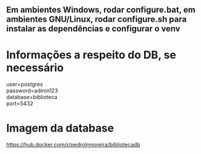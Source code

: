 ## Em ambientes Windows, rodar configure.bat, em ambientes GNU/Linux, rodar configure.sh para instalar as dependências e configurar o venv

# Informações a respeito do DB, se necessário
user=postgres  
password=admin123  
database=biblioteca  
port=5432  

# Imagem da database
https://hub.docker.com/r/pedrolrmoreira/bibliotecadb